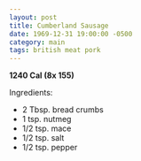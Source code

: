 ```yaml
---
layout: post
title: Cumberland Sausage
date: 1969-12-31 19:00:00 -0500
category: main
tags: british meat pork
---
```

<b>1240 Cal (8x 155)</b>
  
Ingredients:  
<ul>
	<li>2 Tbsp. bread crumbs</li>
	<li>1 tsp. nutmeg</li>
	<li>1/2 tsp. mace</li>
	<li>1/2 tsp. salt</li>
	<li>1/2 tsp. pepper</li>
</ul>
